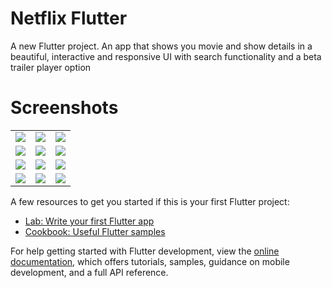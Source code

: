 # Netflix Flutter

A new Flutter project.
An app that shows you movie and show details in a beautiful, interactive and responsive UI with search functionality and a beta trailer player option

# Screenshots

<table>
  <tr>
    <td><img src="https://github.com/TheParthK/Netflix-Flutter/assets/95091403/c923e2bb-290e-444e-b62a-b0ce17c4e438"></td>
    <td><img src="https://github.com/TheParthK/Netflix-Flutter/assets/95091403/629a2f42-139a-4393-9782-088609f6004e"></td>
    <td><img src="https://github.com/TheParthK/Netflix-Flutter/assets/95091403/1cd065c6-6f7b-495c-afcc-0fcb680ebad6"></td>
  </tr>
  <tr>
    <td><img src="https://github.com/TheParthK/Netflix-Flutter/assets/95091403/e68af9e4-f154-4994-9db0-0cca3da5991a"></td>
    <td><img src="https://github.com/TheParthK/Netflix-Flutter/assets/95091403/db722231-1054-4b13-bb0b-20302ffab93d"></td>
    <td><img src="https://github.com/TheParthK/Netflix-Flutter/assets/95091403/e412aaae-48fd-4431-97cd-926cd922ea35"></td>
  </tr>
  <tr>
    <td><img src="https://github.com/TheParthK/Netflix-Flutter/assets/95091403/7c2cd8e2-35a1-4d09-96de-79c30acf7e22"></td>
    <td><img src="https://github.com/TheParthK/Netflix-Flutter/assets/95091403/6b6fa774-c180-4b6c-af20-f73d2cd281f7"></td>
    <td><img src="https://github.com/TheParthK/Netflix-Flutter/assets/95091403/c49cc349-dfd6-457f-9395-d80f91cb4743"></td>
  </tr>
  <tr>
    <td><img src="https://github.com/TheParthK/Netflix-Flutter/assets/95091403/15ea314e-73ac-4fd7-a3ac-4208841ddd49"></td>
    <td><img src="https://github.com/TheParthK/Netflix-Flutter/assets/95091403/60966402-0c25-4e96-a9e7-2f10ea339682"></td>
    <td><img src="https://github.com/TheParthK/Netflix-Flutter/assets/95091403/1a20b8aa-524f-4e26-8fa0-01100c008946"></td>
  </tr>
</table>
A few resources to get you started if this is your first Flutter project:

- [Lab: Write your first Flutter app](https://docs.flutter.dev/get-started/codelab)
- [Cookbook: Useful Flutter samples](https://docs.flutter.dev/cookbook)

For help getting started with Flutter development, view the
[online documentation](https://docs.flutter.dev/), which offers tutorials,
samples, guidance on mobile development, and a full API reference.
